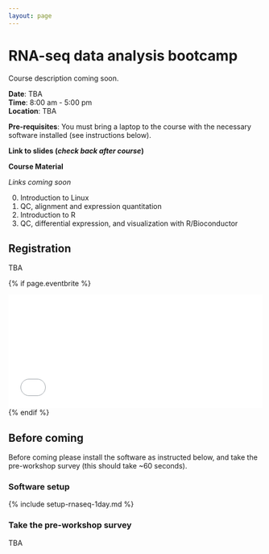 ```yaml
---
layout: page
---
```


# RNA-seq data analysis bootcamp

Course description coming soon.

**Date**: TBA  
**Time**: 8:00 am - 5:00 pm  
**Location**: TBA

**Pre-requisites**: You must bring a laptop to the course with the necessary software installed (see instructions below).

**Link to slides (*check back after course*)**

**Course Material**

*Links coming soon*

0. Introduction to Linux
0. QC, alignment and expression quantitation
0. Introduction to R
0. QC, differential expression, and visualization with R/Bioconductor


## Registration

TBA

{% if page.eventbrite %}
<iframe src="//www.eventbrite.com/tickets-external?eid={{page.eventbrite}}&ref=etckt" frameborder="0" width="100%" height="225px" scrolling="auto"></iframe>
{% endif %}

## Before coming

Before coming please install the software as instructed below, and take the pre-workshop survey (this should take ~60 seconds).

### Software setup

{% include setup-rnaseq-1day.md %}

### Take the pre-workshop survey

TBA
